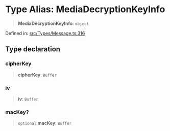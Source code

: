 # Type Alias: MediaDecryptionKeyInfo

> **MediaDecryptionKeyInfo**: `object`

Defined in: [src/Types/Message.ts:316](https://github.com/Fokusdotid/bail/blob/3bd64a6fd6e8fc52d3ec9ba842534bed26103555/src/Types/Message.ts#L316)

## Type declaration

### cipherKey

> **cipherKey**: `Buffer`

### iv

> **iv**: `Buffer`

### macKey?

> `optional` **macKey**: `Buffer`
